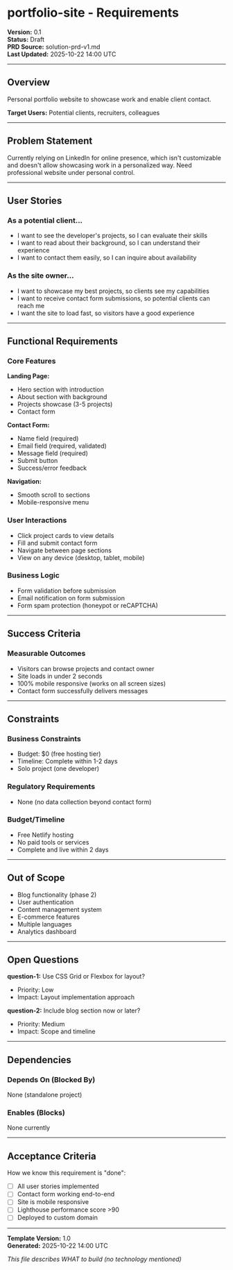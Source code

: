 # portfolio-site - Requirements

**Version:** 0.1  
**Status:** Draft  
**PRD Source:** solution-prd-v1.md  
**Last Updated:** 2025-10-22 14:00 UTC

---

## Overview

Personal portfolio website to showcase work and enable client contact.

**Target Users:** Potential clients, recruiters, colleagues

---

## Problem Statement

Currently relying on LinkedIn for online presence, which isn't customizable and doesn't allow showcasing work in a personalized way. Need professional website under personal control.

---

## User Stories

### As a potential client...
- I want to see the developer's projects, so I can evaluate their skills
- I want to read about their background, so I can understand their experience
- I want to contact them easily, so I can inquire about availability

### As the site owner...
- I want to showcase my best projects, so clients see my capabilities
- I want to receive contact form submissions, so potential clients can reach me
- I want the site to load fast, so visitors have a good experience

---

## Functional Requirements

### Core Features

**Landing Page:**
- Hero section with introduction
- About section with background
- Projects showcase (3-5 projects)
- Contact form

**Contact Form:**
- Name field (required)
- Email field (required, validated)
- Message field (required)
- Submit button
- Success/error feedback

**Navigation:**
- Smooth scroll to sections
- Mobile-responsive menu

### User Interactions

- Click project cards to view details
- Fill and submit contact form
- Navigate between page sections
- View on any device (desktop, tablet, mobile)

### Business Logic

- Form validation before submission
- Email notification on form submission
- Form spam protection (honeypot or reCAPTCHA)

---

## Success Criteria

### Measurable Outcomes

- Visitors can browse projects and contact owner
- Site loads in under 2 seconds
- 100% mobile responsive (works on all screen sizes)
- Contact form successfully delivers messages

---

## Constraints

### Business Constraints

- Budget: $0 (free hosting tier)
- Timeline: Complete within 1-2 days
- Solo project (one developer)

### Regulatory Requirements

- None (no data collection beyond contact form)

### Budget/Timeline

- Free Netlify hosting
- No paid tools or services
- Complete and live within 2 days

---

## Out of Scope

- Blog functionality (phase 2)
- User authentication
- Content management system
- E-commerce features
- Multiple languages
- Analytics dashboard

---

## Open Questions

**question-1:** Use CSS Grid or Flexbox for layout?
- Priority: Low
- Impact: Layout implementation approach

**question-2:** Include blog section now or later?
- Priority: Medium  
- Impact: Scope and timeline

---

## Dependencies

### Depends On (Blocked By)

None (standalone project)

### Enables (Blocks)

None currently

---

## Acceptance Criteria

How we know this requirement is "done":
- [ ] All user stories implemented
- [ ] Contact form working end-to-end
- [ ] Site is mobile responsive
- [ ] Lighthouse performance score >90
- [ ] Deployed to custom domain

---

**Template Version:** 1.0  
**Generated:** 2025-10-22 14:00 UTC

*This file describes WHAT to build (no technology mentioned)*
